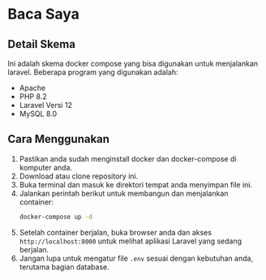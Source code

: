 # Baca Saya 
## Detail Skema 
Ini adalah skema docker compose yang bisa digunakan untuk menjalankan laravel. 
Beberapa program yang digunakan adalah:
- Apache
- PHP 8.2
- Laravel Versi 12
- MySQL 8.0

## Cara Menggunakan
1. Pastikan anda sudah menginstall docker dan docker-compose di komputer anda.
2. Download atau clone repository ini.
3. Buka terminal dan masuk ke direktori tempat anda menyimpan file ini.
4. Jalankan perintah berikut untuk membangun dan menjalankan container:
   ```bash
   docker-compose up -d
   ```
5. Setelah container berjalan, buka browser anda dan akses `http://localhost:8000` untuk melihat aplikasi Laravel yang sedang berjalan.
6. Jangan lupa untuk mengatur file `.env` sesuai dengan kebutuhan anda, terutama bagian database.
